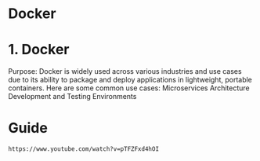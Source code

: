 # Docker

# 1. Docker
Purpose: 
Docker is widely used across various industries and use cases due to its ability to package and deploy applications in lightweight, portable containers. Here are some common use cases:
Microservices Architecture
Development and Testing Environments

# Guide
```
https://www.youtube.com/watch?v=pTFZFxd4hOI
```
